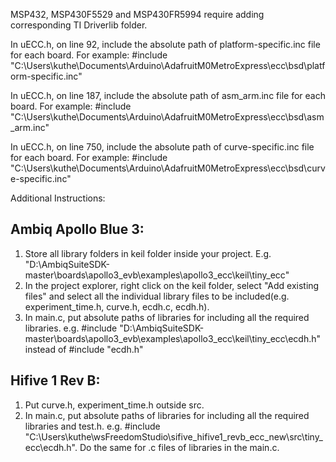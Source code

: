MSP432, MSP430F5529 and MSP430FR5994 require adding corresponding TI Driverlib folder.  

In uECC.h, on line 92, include the absolute path of platform-specific.inc file for each board. 
For example: #include "C:\Users\kuthe\Documents\Arduino\AdafruitM0MetroExpress\ecc\bsd\platform-specific.inc"

In uECC.h, on line 187, include the absolute path of asm_arm.inc file for each board. 
For example: #include "C:\Users\kuthe\Documents\Arduino\AdafruitM0MetroExpress\ecc\bsd\asm_arm.inc"

In uECC.h, on line 750, include the absolute path of curve-specific.inc file for each board. 
For example: #include "C:\Users\kuthe\Documents\Arduino\AdafruitM0MetroExpress\ecc\bsd\curve-specific.inc"

Additional Instructions: 
## Ambiq Apollo Blue 3: 

1. Store all library folders in keil folder inside your project. E.g. "D:\AmbiqSuiteSDK-master\boards\apollo3_evb\examples\apollo3_ecc\keil\tiny_ecc\"
2. In the project explorer, right click on the keil folder, select "Add existing files" and select all the individual library files to be included(e.g. experiment_time.h, curve.h, ecdh.c, ecdh.h).  
3. In main.c, put absolute paths of libraries for including all the required libraries.
e.g. #include "D:\AmbiqSuiteSDK-master\boards\apollo3_evb\examples\apollo3_ecc\keil\tiny_ecc\ecdh.h" instead of #include "ecdh.h"

## Hifive 1 Rev B: 

1. Put curve.h, experiment_time.h outside src. 
2. In main.c, put absolute paths of libraries for including all the required libraries and test.h. 
e.g. #include "C:\Users\kuthe\wsFreedomStudio\sifive_hifive1_revb_ecc_new\src\tiny_ecc\ecdh.h". Do the same for .c files of libraries in the main.c.
